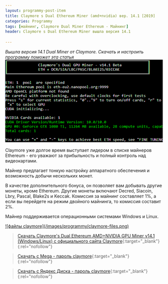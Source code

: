 ```yaml
---
layout: programmy-post-item
title: Claymore s Dual Ethereum Miner (amd+nvidia) вер. 14.1 [2019]
categories: Programmy
tags: [майнинг, Claymore Dual Miner Ethereum - Майнинг]
header: Claymore s Dual Ethereum Miner вышла версия 14.1

---
```

*Вышла версия 14.1 Dual Miner от Claymore. Скачать и настроить программу поможет эта статья*
![My helpful screenshot](/images/programmy/claymore-miner-14.png)


Claymore уже долгое время выступает лидером в списке майнеров Ethereum - его уважают за  прибыльность и полный контроль над видеокартами.

Майнер  предлагает тонкую настройку аппаратного обеспечения и возможность добычи нескольких монет. 

В качестве дополнительного бонуса, он позволяет вам добывать другие монеты, кроме Ethereum. Другие монеты включают Decred, Siacoin, Lbry, Pascal, Blake2s и Keccak. Комиссия за майнинг составляет 1%, а если вы перейдете на режим двойного майнинга, то комиссия составит 2%.

Майнер поддерживается операционными системами Windows и Linux.

<a href="/images/programmy/claymore-files.png" class="gray lightbox-image current">
![файлы claymore](/images/programmy/claymore-files.png)
</a>

> [Скачать Claymore's Dual Ethereum AMD+NVIDIA GPU Miner v14.1 (Windows/Linux) с официального сайта Claymore](https://claymore-dual.github.io/ru){:target="_blank"}{:rel="nofollow"}
 
> [Скачать с Mega - пароль claymore](https://mega.nz/#!rXJSTILb!4V1YhoqrLq_svkZbX9cBVczcH-NVhCyYVDZHwU0ZSb4){:target="_blank"}{:rel="nofollow"}
 
>[Скачать с Яндекс Диска - пароль claymore](https://yadi.sk/d/N_OHRswOuCISug){:target="_blank"}{:rel="nofollow"}
